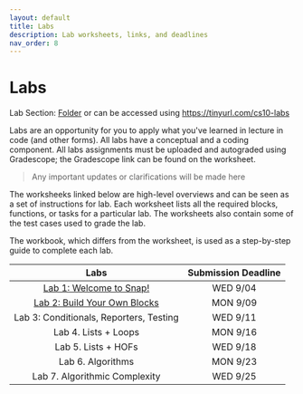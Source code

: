```yaml
---
layout: default
title: Labs
description: Lab worksheets, links, and deadlines
nav_order: 8
---
```

# Labs

Lab Section: [Folder](https://drive.google.com/drive/folders/1CXRHvlQswGr2eT0zNPsMEdKhJJl6zIcf?usp=sharing) or can be accessed using https://tinyurl.com/cs10-labs

Labs are an opportunity for you to apply what you've learned in lecture in code (and other forms). All labs have a conceptual and a coding component. All labs assignments must be uploaded and autograded using Gradescope; the Gradescope link can be found on the worksheet. 

>  Any important updates or clarifications will be made here

The worksheeks linked below are high-level overviews and can be seen as a set of instructions for lab. Each worksheet lists all the required blocks, functions, or tasks for a particular lab. The worksheets also contain some of the test cases used to grade the lab.

The workbook, which differs from the worksheet, is used as a step-by-step guide to complete each lab.

| Labs                                          |  Submission Deadline  |
| :----:                                        |  :----:               |
| [Lab 1: Welcome to Snap!]()                   | WED 9/04              |
| [Lab 2: Build Your Own Blocks]()              | MON 9/09              |
| Lab 3: Conditionals, Reporters, Testing   | WED 9/11        |
| Lab 4. Lists + Loops                  | MON 9/16             |
| Lab 5. Lists + HOFs                       | WED 9/18                |
| Lab 6. Algorithms                        | MON 9/23          |
| Lab 7. Algorithmic Complexity             | WED 9/25       |
